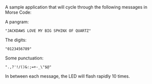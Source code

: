 A sample application that will cycle through the following messages in Morse Code:

A pangram:

    "JACKDAWS LOVE MY BIG SPHINX OF QUARTZ"

The digits:

    "0123456789"

Some punctuation:

    ".,?'!/()&:;=+-_\"$@"

In between each message, the LED will flash rapidly 10 times.
